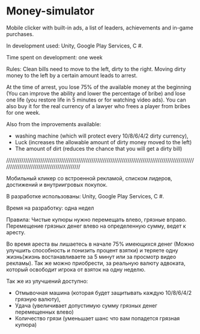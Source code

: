 # Money-simulator
Mobile clicker with built-in ads, a list of leaders, achievements and in-game purchases.  

In development used: Unity, Google Play Services, C #.  

Time spent on development: one week

Rules:
Clean bills need to move to the left, dirty to the right. Moving dirty money to the left by a certain amount leads to arrest.

At the time of arrest, you lose 75% of the available money at the beginning (You can improve the ability and lower the percentage of bribe) and lose one life (you restore life in 5 minutes or for watching video ads). You can also buy it for the real currency of a lawyer who frees a player from bribes for one week.

Also from the improvements available:
- washing machine (which will protect every 10/8/6/4/2 dirty currency),
- Luck (increases the allowable amount of dirty money moved to the left)
- The amount of dirt (reduces the chance that you will get a dirty bill)

//////////////////////////////////////////////////////////////////////////////////////////////////////////////////////////////////////////

Мобильный кликер со встроенной рекламой, списком лидеров, достижений и внутриигровых покупок.

В разработке использованы: Unity, Google Play Services, C #.

Время на разработку: одна недел

Правила: 
Чистые купюры нужно перемещать влево, грязные вправо. Перемещение  грязных денег влево на определенную сумму, ведет к аресту.

Во время ареста вы лишаетесь в начале 75% имеющихся денег (Можно улучшить способность и понизить процент взятки) и теряете одну жизнь(жизнь востанавливаете за 5 минут или за просмотр видео рекламы). Так же можно приобрести, за реальную валюту адвоката, который освободит игрока от взяток на одну неделю.

Так же из улучшений доступно:
- Отмывочная машина (которая будет защитывать каждую 10/8/6/4/2 грязную валюту), 
- Удача (увеличивает допустимую сумму грязных денег перемещенных влево)
- Количество грязи (уменьшает шанс что вам попадется грязная купюра)

